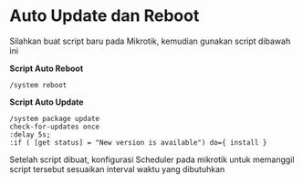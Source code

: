# Auto Update dan Reboot

Silahkan buat script baru pada Mikrotik, kemudian gunakan script dibawah ini

**Script Auto Reboot**

```text
/system reboot
```

**Script Auto Update**

```text
/system package update
check-for-updates once
:delay 5s;
:if ( [get status] = "New version is available") do={ install }
```

Setelah script dibuat, konfigurasi Scheduler pada mikrotik untuk memanggil script tersebut sesuaikan interval waktu yang dibutuhkan

